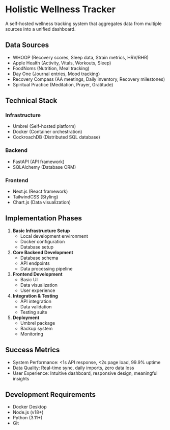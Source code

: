 # Holistic Wellness Tracker

A self-hosted wellness tracking system that aggregates data from multiple sources into a unified dashboard.

## Data Sources

* WHOOP (Recovery scores, Sleep data, Strain metrics, HRV/RHR)
* Apple Health (Activity, Vitals, Workouts, Sleep)
* FoodNoms (Nutrition, Meal tracking)
* Day One (Journal entries, Mood tracking)
* Recovery Compass (AA meetings, Daily inventory, Recovery milestones)
* Spiritual Practice (Meditation, Prayer, Gratitude)

## Technical Stack

### Infrastructure

* Umbrel (Self-hosted platform)
* Docker (Container orchestration)
* CockroachDB (Distributed SQL database)

### Backend

* FastAPI (API framework)
* SQLAlchemy (Database ORM)

### Frontend

* Next.js (React framework)
* TailwindCSS (Styling)
* Chart.js (Data visualization)

## Implementation Phases


1. **Basic Infrastructure Setup**
   * Local development environment
   * Docker configuration
   * Database setup
2. **Core Backend Development**
   * Database schema
   * API endpoints
   * Data processing pipeline
3. **Frontend Development**
   * Basic UI
   * Data visualization
   * User experience
4. **Integration & Testing**
   * API integration
   * Data validation
   * Testing suite
5. **Deployment**
   * Umbrel package
   * Backup system
   * Monitoring

## Success Metrics

* System Performance: <1s API response, <2s page load, 99.9% uptime
* Data Quality: Real-time sync, daily imports, zero data loss
* User Experience: Intuitive dashboard, responsive design, meaningful insights

## Development Requirements

* Docker Desktop
* Node.js (v18+)
* Python (3.11+)
* Git


